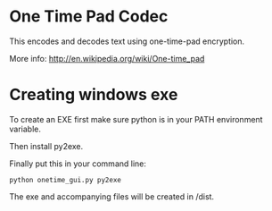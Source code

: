 One Time Pad Codec
==================

This encodes and decodes text using one-time-pad encryption.

More info: http://en.wikipedia.org/wiki/One-time_pad

Creating windows exe
====================

To create an EXE first make sure python is in your PATH environment variable. 

Then install py2exe.

Finally put this in your command line:

    python onetime_gui.py py2exe
    
The exe and accompanying files will be created in /dist.